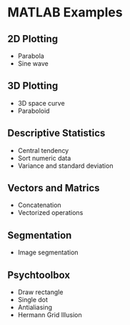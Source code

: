 # MATLAB Examples

## 2D Plotting
- Parabola
- Sine wave

## 3D Plotting
- 3D space curve
- Paraboloid

## Descriptive Statistics
- Central tendency
- Sort numeric data
- Variance and standard deviation

## Vectors and Matrics
- Concatenation
- Vectorized operations

## Segmentation
- Image segmentation

## Psychtoolbox
- Draw rectangle
- Single dot
- Antialiasing
- Hermann Grid Illusion